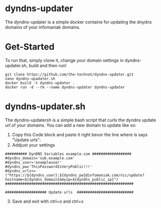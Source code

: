 # dyndns-updater
The dyndns-updater is a simple docker containe for updating the dnydns domains of your infomaniak domains.

# Get-Started
To run that, simply clone it, change your domain settings in dyndns-updater.sh, build and then run!

```
git clone https://github.com/the-technat/dyndns-updater.git
nano dyndns-upadater.sh
docker build -t dyndns-updater .
docker run -d --rm --name dyndns-updater dyndns-updater
```

# dyndns-updater.sh
The dyndns-updatersh is a simple bash script that curls the dyndns update url of your domains. You can add a new domain to update like so:

1. Copy this Code block and paste it right bevor the line where is says "Update urls":
2. Addjust your settings
```
########## DynDNS Variables example.com ##################
#dyndns_domain='sub.example.com'
#dyndns_user='exampleuser'
#dyndns_pw='ThisPasswordIsVeryPublic!!!'
#dyndns_urls+=("https://${dyndns_user}:${dyndns_pw}@infomaniak.com/nic/update?hostname=${dyndns_domain}&myip=${dyndns_public_ip}")
###########################################################

################### Update urls  ##########################
```
3. Save and exit with ctrl+o and ctrl+x
